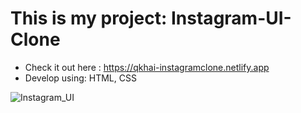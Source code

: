 # This is my project: Instagram-UI-Clone
- Check it out here : https://qkhai-instagramclone.netlify.app
- Develop using: HTML, CSS

![Instagram_UI](https://user-images.githubusercontent.com/87161018/184618876-174366c2-4c64-41ef-a0fc-fa645b14f91a.png)
